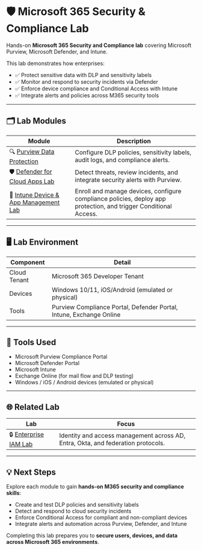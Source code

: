 # 🛡️ Microsoft 365 Security & Compliance Lab

Hands-on **Microsoft 365 Security and Compliance lab** covering Microsoft Purview, Microsoft Defender, and Intune.

This lab demonstrates how enterprises:

- ✅ Protect sensitive data with DLP and sensitivity labels  
- ✅ Monitor and respond to security incidents via Defender  
- ✅ Enforce device compliance and Conditional Access with Intune  
- ✅ Integrate alerts and policies across M365 security tools  

---

## 🗂️ Lab Modules

| Module | Description |
|--------|-------------|
| 🔍 [Purview Data Protection](./Purview/) | Configure DLP policies, sensitivity labels, audit logs, and compliance alerts. |
| 🛡️ [Defender for Cloud Apps Lab](./Defender/) | Detect threats, review incidents, and integrate security alerts with Purview. |
| 📱 [Intune Device & App Management Lab](./Intune/) | Enroll and manage devices, configure compliance policies, deploy app protection, and trigger Conditional Access. |

---

## 🖥️ Lab Environment

| Component     | Detail                            |
|---------------|-----------------------------------|
| Cloud Tenant  | Microsoft 365 Developer Tenant    |
| Devices       | Windows 10/11, iOS/Android (emulated or physical) |
| Tools         | Purview Compliance Portal, Defender Portal, Intune, Exchange Online |

---

## 🔧 Tools Used

- Microsoft Purview Compliance Portal  
- Microsoft Defender Portal  
- Microsoft Intune  
- Exchange Online (for mail flow and DLP testing)  
- Windows / iOS / Android devices (emulated or physical)

---

## 🌐 Related Lab

| Lab | Focus |
|-----|-------|
| 🔒 [Enterprise IAM Lab](../enterprise-iam/README.md) | Identity and access management across AD, Entra, Okta, and federation protocols. |

---

## 💡 Next Steps

Explore each module to gain **hands-on M365 security and compliance skills**:  

- Create and test DLP policies and sensitivity labels  
- Detect and respond to cloud security incidents  
- Enforce Conditional Access for compliant and non-compliant devices  
- Integrate alerts and automation across Purview, Defender, and Intune  

Completing this lab prepares you to **secure users, devices, and data across Microsoft 365 environments**.
